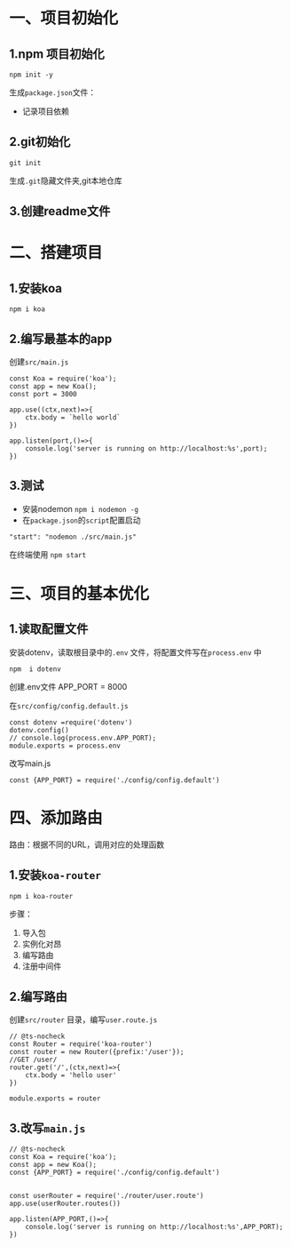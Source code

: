 # 一、项目初始化

## 1.npm 项目初始化

    npm init -y

生成`package.json`文件：

- 记录项目依赖

## 2.git初始化

    git init

生成`.git`隐藏文件夹,git本地仓库

## 3.创建readme文件

# 二、搭建项目

## 1.安装koa

    npm i koa
## 2.编写最基本的app

创建`src/main.js`
```
const Koa = require('koa');
const app = new Koa();
const port = 3000

app.use((ctx,next)=>{
    ctx.body = `hello world`
})

app.listen(port,()=>{
    console.log('server is running on http://localhost:%s',port);
})

```
## 3.测试
- 安装nodemon `npm i nodemon -g`
- 在`package.json`的`script`配置启动

```
"start": "nodemon ./src/main.js"
```
    

在终端使用 `npm start`

# 三、项目的基本优化

## 1.读取配置文件
安装dotenv，读取根目录中的`.env` 文件，将配置文件写在`process.env` 中
```
npm  i dotenv
```
创建.env文件
    APP_PORT = 8000

在`src/config/config.default.js`

```
const dotenv =require('dotenv')
dotenv.config()
// console.log(process.env.APP_PORT);
module.exports = process.env
```
改写main.js

    const {APP_PORT} = require('./config/config.default')

# 四、添加路由

路由：根据不同的URL，调用对应的处理函数

## 1.安装`koa-router`

    npm i koa-router

步骤：
 
1. 导入包
2. 实例化对昂
3. 编写路由
4. 注册中间件

## 2.编写路由

创建`src/router` 目录，编写`user.route.js`
```
// @ts-nocheck
const Router = require('koa-router')
const router = new Router({prefix:'/user'});
//GET /user/
router.get('/',(ctx,next)=>{
    ctx.body = 'hello user'
})

module.exports = router
```

## 3.改写`main.js`

```
// @ts-nocheck
const Koa = require('koa');
const app = new Koa();
const {APP_PORT} = require('./config/config.default')


const userRouter = require('./router/user.route')
app.use(userRouter.routes())

app.listen(APP_PORT,()=>{
    console.log('server is running on http://localhost:%s',APP_PORT);
})
```